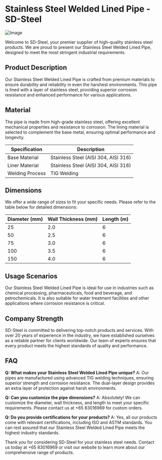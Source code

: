 # Stainless Steel Welded Lined Pipe - SD-Steel

![Image](https://github.com/user-attachments/assets/2567258e-e124-4816-932d-1809bd27ef0b)

Welcome to SD-Steel, your premier supplier of high-quality stainless steel products. We are proud to present our Stainless Steel Welded Lined Pipe, designed to meet the most stringent industrial requirements.

## Product Description
Our Stainless Steel Welded Lined Pipe is crafted from premium materials to ensure durability and reliability in even the harshest environments. This pipe is lined with a layer of stainless steel, providing superior corrosion resistance and enhanced performance for various applications.

## Material
The pipe is made from high-grade stainless steel, offering excellent mechanical properties and resistance to corrosion. The lining material is selected to complement the base metal, ensuring optimal performance and longevity.

| Specification | Description |
|---------------|-------------|
| Base Material  | Stainless Steel (AISI 304, AISI 316) |
| Liner Material | Stainless Steel (AISI 304, AISI 316) |
| Welding Process | TIG Welding |

## Dimensions
We offer a wide range of sizes to fit your specific needs. Please refer to the table below for detailed dimensions:

| Diameter (mm) | Wall Thickness (mm) | Length (m) |
|---------------|---------------------|------------|
| 25            | 2.0                 | 6          |
| 50            | 2.5                 | 6          |
| 75            | 3.0                 | 6          |
| 100           | 3.5                 | 6          |
| 150           | 4.0                 | 6          |

## Usage Scenarios
Our Stainless Steel Welded Lined Pipe is ideal for use in industries such as chemical processing, pharmaceuticals, food and beverage, and petrochemicals. It is also suitable for water treatment facilities and other applications where corrosion resistance is critical.

## Company Strength
SD-Steel is committed to delivering top-notch products and services. With over 20 years of experience in the industry, we have established ourselves as a reliable partner for clients worldwide. Our team of experts ensures that every product meets the highest standards of quality and performance.

## FAQ
**Q: What makes your Stainless Steel Welded Lined Pipe unique?**
A: Our pipes are manufactured using advanced TIG welding techniques, ensuring superior strength and corrosion resistance. The dual-layer design provides an extra layer of protection against harsh environments.

**Q: Can you customize the pipe dimensions?**
A: Absolutely! We can customize the diameter, wall thickness, and length to meet your specific requirements. Please contact us at +65 83016969 for custom orders.

**Q: Do you provide certifications for your products?**
A: Yes, all our products come with relevant certifications, including ISO and ASTM standards. You can rest assured that our Stainless Steel Welded Lined Pipe meets the highest industry standards.

Thank you for considering SD-Steel for your stainless steel needs. Contact us today at +65 83016969 or visit our website to learn more about our comprehensive range of products.